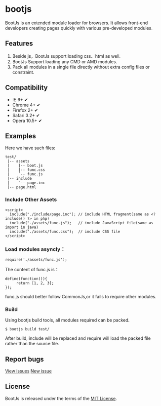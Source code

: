 bootjs
======

BootJs is an extended module loader for browsers. It allows front-end developers creating pages quickly with various pre-developed modules.

## Features

1. Beside js，BootJs support loading css、html as well.
2. BootJs Support loading any CMD or AMD modules.
3. Pack all modules in a single file directly without extra config files or constraint.

## Compatibility

- IE 6+             ✔
- Chrome 4+         ✔
- Firefox 2+        ✔
- Safari 3.2+       ✔
- Opera 10.5+       ✔

## Examples

Here we have such files:
    
    test/
     |-- assets
     |    |-- boot.js
     |    |-- func.css
     |    `-- func.js
     |-- include
     |    `-- page.inc
     |-- page.html
    
### Include Other Assets

    <script>
      include("./include/page.inc"); // include HTML fragment(same as <? include() ?> in php)
      include("./assets/func.js");   // include JavaScript file(same as import in java)
      include("./assets/func.css");  // include CSS file
    </script>

### Load modules asyncly：

    require('./assets/func.js');
    
The content of func.js is：

    define(function()){
         return [1, 2, 3];
    });
    
func.js should better follow CommonJs,or it fails to require other modules.

### Build

Using bootjs build tools, all modules required can be packed.

    $ bootjs build test/
    
After build, include will be replaced and require will load the packed file rather than the source file.

## Report bugs

[View issues](https://github.com/bootjs/bootjs/issues)
[New issue](https://github.com/bootjs/bootjs/issues/new)

## License

BootJs is released under the terms of the [MIT License](http://seajs.org/LICENSE.md).
